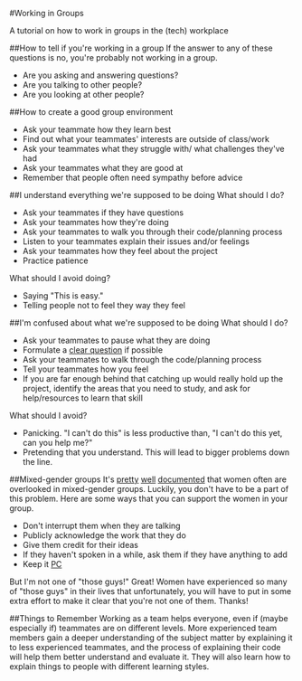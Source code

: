 #Working in Groups

A tutorial on how to work in groups in the (tech) workplace

##How to tell if you're working in a group
If the answer to any of these questions is no, you're probably not working in a group.
* Are you asking and answering questions?
* Are you talking to other people?
* Are you looking at other people?

##How to create a good group environment
* Ask your teammate how they learn best
* Find out what your teammates' interests are outside of class/work
* Ask your teammates what they struggle with/ what challenges they've had
* Ask your teammates what they are good at
* Remember that people often need sympathy before advice

##I understand everything we're supposed to be doing
What should I do?
* Ask your teammates if they have questions
* Ask your teammates how they're doing
* Ask your teammates to walk you through their code/planning process
* Listen to your teammates explain their issues and/or feelings
* Ask your teammates how they feel about the project
* Practice patience

What should I avoid doing?
* Saying "This is easy."
* Telling people not to feel they way they feel

##I'm confused about what we're supposed to be doing
What should I do?
* Ask your teammates to pause what they are doing
* Formulate a [clear question](https://github.com/ga-wdi-boston/rails-project-full-stack-app/issues/7) if possible
* Ask your teammates to walk through the code/planning process
* Tell your teammates how you feel
* If you are far enough behind that catching up would really hold up the project, identify the areas that you need to study, and ask for help/resources to learn that skill

What should I avoid?
* Panicking. "I can't do this" is less productive than, "I can't do this yet, can you help me?"
* Pretending that you understand. This will lead to bigger problems down the line.

##Mixed-gender groups
It's [pretty](http://www.jstor.org/stable/2779483?seq=1#page_scan_tab_contents) [well](http://psycnet.apa.org/journals/apl/84/4/620/) [documented](http://onlinelibrary.wiley.com/doi/10.1111/0022-4537.00233/abstract;jsessionid=DDF6B475A5ADE1E94547F07AD9943C5A.f02t02) that women often are overlooked in mixed-gender groups. Luckily, you don't have to be a part of this problem. Here are some ways that you can support the women in your group.
* Don't interrupt them when they are talking
* Publicly acknowledge the work that they do
* Give them credit for their ideas
* If they haven't spoken in a while, ask them if they have anything to add
* Keep it [PC](http://www.npr.org/2014/12/18/371737257/when-working-in-mixed-groups-staying-p-c-boosts-productivity)

But I'm not one of "those guys!" Great! Women have experienced so many of "those guys" in their lives that unfortunately, you will have to put in some extra effort to make it clear that you're not one of them. Thanks!

##Things to Remember
Working as a team helps everyone, even if (maybe especially if) teammates are on different levels. More experienced team members gain a deeper understanding of the subject matter by explaining it to less experienced teammates, and the process of explaining their code will help them better understand and evaluate it. They will also learn how to explain things to people with different learning styles.
